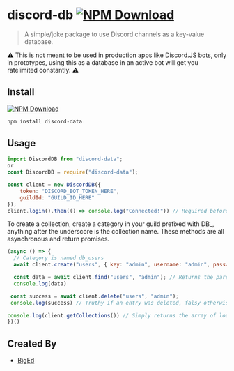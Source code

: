# discord-db [![NPM Download](https://badge.fury.io/js/discord-data.svg)](https://www.npmjs.com/package/discord-data)

> A simple/joke package to use Discord channels as a key-value database.

⚠️ This is not meant to be used in production apps like Discord.JS bots, only in prototypes, using this as a database in an active bot will get you ratelimited constantly. ⚠️


## Install
[![NPM Download](https://nodei.co/npm/discord-data.png?downloads=true)](https://www.npmjs.com/package/discord-data)
```sh
npm install discord-data
```

## Usage
```js
import DiscordDB from "discord-data";
or
const DiscordDB = require("discord-data");

const client = new DiscordDB({ 
    token: "DISCORD_BOT_TOKEN_HERE",
    guildId: "GUILD_ID_HERE"
});
client.login().then(() => console.log("Connected!")) // Required before running any queries.
```

To create a collection, create a category in your guild prefixed with DB_, anything after the underscore is the collection name.
These methods are all asynchronous and return promises.
```js
(async () => {
  // Category is named db_users
  await client.create("users", { key: "admin", username: "admin", password: "123" }); // Creates a channel in the users collection with the provided JSON data.

  const data = await client.find("users", "admin"); // Returns the parsed JSON data from the above entry.
  console.log(data)

 const success = await client.delete("users", "admin");
 console.log(success) // Truthy if an entry was deleted, falsy otherwise.

console.log(client.getCollections()) // Simply returns the array of loaded collections, or an empty array if not yet connected.
})()
```

## Created By
- [BigEd](https://github.com/BigEd33)

